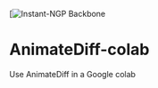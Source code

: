 [![Instant-NGP Backbone](https://colab.research.google.com/drive/1jjorzgOn8VQN1JZAEJvLm9nlTfU3b0Y9?usp=sharing)
# AnimateDiff-colab
Use AnimateDiff in a Google colab
